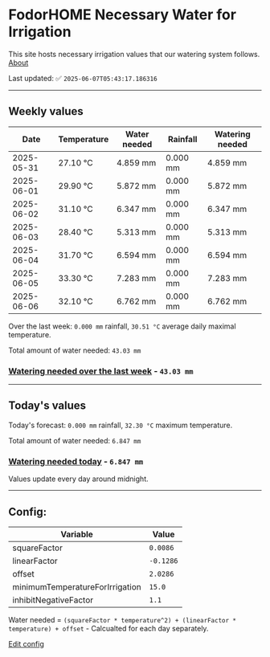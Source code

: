 # FodorHOME Necessary Water for Irrigation

This site hosts necessary irrigation values that our watering system follows. [About](https://github.com/redyau/irrigation)

Last updated: ✅ `2025-06-07T05:43:17.186316`

---

## Weekly values

| Date | Temperature | Water needed | Rainfall | Watering needed |
|-----|-----|-----|-----|-----|
| 2025-05-31 | 27.10 °C | 4.859 mm | 0.000 mm | 4.859 mm |
| 2025-06-01 | 29.90 °C | 5.872 mm | 0.000 mm | 5.872 mm |
| 2025-06-02 | 31.10 °C | 6.347 mm | 0.000 mm | 6.347 mm |
| 2025-06-03 | 28.40 °C | 5.313 mm | 0.000 mm | 5.313 mm |
| 2025-06-04 | 31.70 °C | 6.594 mm | 0.000 mm | 6.594 mm |
| 2025-06-05 | 33.30 °C | 7.283 mm | 0.000 mm | 7.283 mm |
| 2025-06-06 | 32.10 °C | 6.762 mm | 0.000 mm | 6.762 mm |


Over the last week: `0.000 mm` rainfall, `30.51 °C` average daily maximal temperature.

Total amount of water needed: `43.03 mm`

### [Watering needed over the last week](lastweek.txt) - `43.03 mm`

---

## Today's values

Today's forecast: `0.000 mm` rainfall, `32.30 °C` maximum temperature.

Total amount of water needed: `6.847 mm`

### [Watering needed today](today.txt) - `6.847 mm`

Values update every day around midnight.

---

## Config:

| Variable | Value |
|-----|-----|
| squareFactor | `0.0086` |
| linearFactor | `-0.1286` |
| offset | `2.0286` |
| minimumTemperatureForIrrigation | `15.0` |
| inhibitNegativeFactor | `1.1` |

Water needed = `(squareFactor * temperature^2) + (linearFactor * temperature) + offset` - Calcualted for each day separately.

[Edit config](https://github.com/RedyAu/irrigation/edit/main/config.json)
